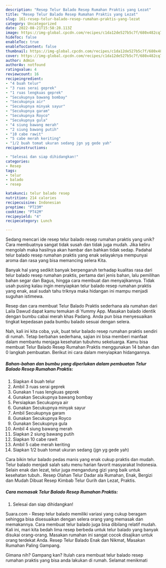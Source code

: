 ```yaml
---
description: "Resep Telur Balado Resep Rumahan Praktis yang Lezat"
title: "Resep Telur Balado Resep Rumahan Praktis yang Lezat"
slug: 161-resep-telur-balado-resep-rumahan-praktis-yang-lezat
category: Uncategorized
date: 2022-08-21T15:58:28.113Z
image: https://img-global.cpcdn.com/recipes/c1da12de527b5c7f/680x482cq70/telur-balado-resep-rumahan-praktis-foto-resep-utama.jpg
hideToc: false
enableToc: true
enableTocContent: false
thumbnail: https://img-global.cpcdn.com/recipes/c1da12de527b5c7f/680x482cq70/telur-balado-resep-rumahan-praktis-foto-resep-utama.jpg
cover: https://img-global.cpcdn.com/recipes/c1da12de527b5c7f/680x482cq70/telur-balado-resep-rumahan-praktis-foto-resep-utama.jpg
author: Admin
authorAv: notfound
ratingvalue: 4
reviewcount: 16
recipeingredient:
- "4 buah telur"
- "3 ruas serai geprek"
- "1 ruas lengkuas geprek"
- "Secukupnya bawang bombay"
- "Secukupnya air"
- "Secukupnya minyak sayur"
- "Secukupnya garam"
- "Secukupnya Royco"
- "Secukupnya gula"
- "4 siung bawang merah"
- "2 siung bawang putih"
- "10 cabe rawit"
- "5 cabe merah keriting"
- "1/2 buah tomat ukuran sedang jgn yg gede yah"
recipeinstructions:

- "Selesai dan siap dihidangkan!"
categories:
- Resep
tags:
- telur
- balado
- resep

katakunci: telur balado resep 
nutrition: 214 calories
recipecuisine: Indonesian
preptime: "PT23M"
cooktime: "PT42M"
recipeyield: "4"
recipecategory: Lunch

---
```





Sedang mencari ide resep telur balado resep rumahan praktis yang unik? Cara membuatnya sangat tidak susah dan tidak juga mudah. Jika keliru mengolah maka hasilnya akan hambar dan bahkan tidak sedap. Padahal telur balado resep rumahan praktis yang enak selayaknya mempunyai aroma dan rasa yang bisa memancing selera Kita.





Banyak hal yang sedikit banyak berpengaruh terhadap kualitas rasa dari telur balado resep rumahan praktis, pertama dari jenis bahan, lalu pemilihan bahan segar dan Bagus, hingga cara membuat dan menyajikannya. Tidak usah pusing kalau ingin menyiapkan telur balado resep rumahan praktis yang enak,      asal sudah tahu triknya maka hidangan ini mampu menjadi suguhan istimewa.














Resep dan cara membuat Telur Balado Praktis sederhana ala rumahan dari Laila Dawud dapat kamu temukan di Yummy App. Masakan balado identik dengan bumbu cabai merah khas Padang. Anda pun bisa menyesuaikan tingkat kepedasan pada bumbu balado sesuai dengan selera.






Nah, kali ini kita coba, yuk, buat telur balado resep rumahan praktis sendiri di rumah. Tetap berbahan sederhana, sajian ini bisa memberi manfaat dalam membantu menjaga kesehatan tubuhmu sekeluarga. Kamu bisa membuat Telur Balado Resep Rumahan Praktis menggunakan 14 bahan dan 0 langkah pembuatan. Berikut ini cara dalam menyiapkan hidangannya.

<!--inarticleads1-->

##### Bahan-bahan dan bumbu yang diperlukan dalam pembuatan Telur Balado Resep Rumahan Praktis:

1. Siapkan 4 buah telur
1. Ambil 3 ruas serai geprek
1. Gunakan 1 ruas lengkuas geprek
1. Gunakan Secukupnya bawang bombay
1. Persiapkan Secukupnya air
1. Gunakan Secukupnya minyak sayur
1. Ambil Secukupnya garam
1. Gunakan Secukupnya Royco
1. Gunakan Secukupnya gula
1. Ambil 4 siung bawang merah
1. Siapkan 2 siung bawang putih
1. Siapkan 10 cabe rawit
1. Ambil 5 cabe merah keriting
1. Siapkan 1/2 buah tomat ukuran sedang (jgn yg gede yah)


Cara bikin telur balado pedas manis yang enak cukup praktis dan mudah. Telur balado menjadi salah satu menu harian favorit masyarakat Indonesia. Selain enak dan lezat, telur juga mengandung gizi yang baik untuk kesehatan tubuh.. Resep Olahan Telur Dadar ala Rumahan, Enak, Bergizi dan Mudah Dibuat Resep Kimbab Telur Gurih dan Lezat, Praktis. 

<!--inarticleads2-->

##### Cara memasak Telur Balado Resep Rumahan Praktis:


1. Selesai dan siap dihidangkan!

Suara.com - Resep telur balado memiliki variasi yang cukup beragam sehingga bisa disesuaikan dengan selera orang yang memasak dan memakannya. Cara membuat telur balado juga bisa dibilang relatif mudah. Kali ini, mari kita bedah lima resep berbeda untuk telur balado yang banyak disukai orang-orang. Masakan rumahan ini sangat cocok disajikan untuk orang terdekat Anda. Resep Telur Balado Enak dan Nikmat, Masakan Rumahan Paling Gampang. 

Gimana nih? Gampang kan? Itulah cara membuat telur balado resep rumahan praktis yang bisa anda lakukan di rumah. Selamat menikmati
